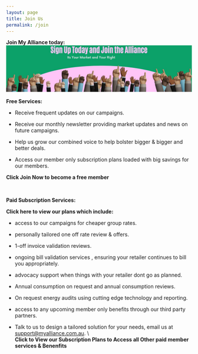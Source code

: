 ```yaml
---
layout: page
title: Join Us
permalink: /join
---
```


<b>Join My Alliance today:</b>  
![NSW Small Business Energy Alliance. Uniting for Fair Energy Prices & Success. Advocate Educate Collaborate.](/assets/joinus.jpeg)



 <b>Free Services:</b>  
 
   * Receive frequent updates on our campaigns.</br>
     
   * Receive our monthly newsletter providing market updates and news on future campaigns.</br>
     
   * Help us grow our combined voice to help bolster bigger & bigger and better deals.</br>
     
   * Access our member only subscription plans loaded with big savings for our members.</br>
<p>  </p>


        
<p><b>Click Join Now to become a free member </b></p></br>



<b><p>Paid Subscription Services:</p></b>


<b>Click here to view our plans which include:</b>


   * access to our campaigns for cheaper group rates.  
        
   * personally tailored one off rate review & offers.  
   
   * 1-off invoice validation reviews.  
        
   * ongoing bill validation services , ensuring your retailer continues to bill you appropriately.  
        
   * advocacy support when things with your retailer dont go as planned.  
     
   * Annual consumption on request and annual consumption reviews.  
   
   * On request energy audits using cutting edge technology and reporting.  
   
   * access to any upcoming member only benefits through our third party partners.  
   
   * Talk to us to design a tailored solution for your needs, email us at support@myalliance.com.au.
\   
<b>Click to View our Subscription Plans to Access all Other paid member services & Benenfits </b>
















